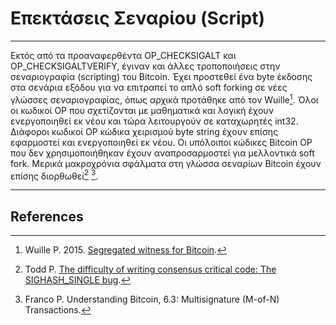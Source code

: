 # Επεκτάσεις Σεναρίου (Script)

---

Εκτός από τα προαναφερθέντα OP_CHECKSIGALT και OP_CHECKSIGALTVERIFY, έγιναν και άλλες τροποποιήσεις στην σεναριογραφία (scripting) του Bitcoin. Έχει προστεθεί ένα byte έκδοσης στα σενάρια εξόδου για να επιτραπεί το απλό soft forking σε νέες γλώσσες σεναριογραφίας, όπως αρχικά προτάθηκε από τον Wuille[^1].  Όλοι οι κωδικοί OP που σχετίζονται με μαθηματικά και λογική έχουν ενεργοποιηθεί εκ νέου και τώρα λειτουργούν σε καταχωρητές int32. Διάφοροι κωδικοί OP κώδικα χειρισμού byte string έχουν επίσης εφαρμοστεί και ενεργοποιηθεί εκ νέου. Οι υπόλοιποι κώδικες Bitcoin OP που δεν χρησιμοποιήθηκαν έχουν αναπροσαρμοστεί για μελλοντικά soft fork. Μερικά μακροχρόνια σφάλματα στη γλώσσα σεναρίων Bitcoin έχουν επίσης διορθωθεί[^2] [^3].

---

## <i class="fa fa-book"></i> References

[^1]: Wuille P. 2015. [Segregated witness for Bitcoin](https://prezi.com/lyghixkrguao/segregated-witness-and-deploying-it-for-bitcoin/).
[^2]: Todd P. [The difficulty of writing consensus critical code: The SIGHASH_SINGLE bug](https://decred.org/research/todd2014.pdf).
[^3]: Franco P. Understanding Bitcoin, 6.3: Multisignature (M-of-N) Transactions.
